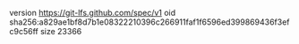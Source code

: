 version https://git-lfs.github.com/spec/v1
oid sha256:a829ae1bf8d7b1e08322210396c266911faf1f6596ed399869436f3efc9c56ff
size 23366
